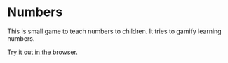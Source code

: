 # Numbers

This is small game to teach numbers to children.
It tries to gamify learning numbers.

<a href="https://thomasmueller.github.io/numbers/">Try it out in the browser.</a>
